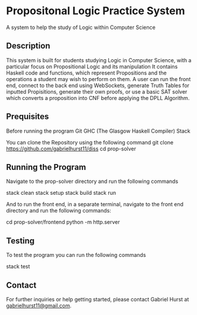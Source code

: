 # Propositonal Logic Practice System
A system to help the study of Logic within Computer Science

## Description
This system is built for students studying Logic in Computer Science, with a particular focus on Propositional Logic and its manipulation
It contains Haskell code and functions, which represent Propositions and the operations a student may wish to perform on them.
A user can run the front end, connect to the back end using WebSockets, generate Truth Tables for inputted Propisitions, generate their own proofs, or use a basic SAT solver which converts a proposition into CNF before applying the DPLL Algorithm.

## Prequisites
Before running the program
Git
GHC (The Glasgow Haskell Compiler)
Stack

You can clone the Repository using the following command
git clone https://github.com/gabrielhurst11/diss
cd prop-solver

## Running the Program
Navigate to the prop-solver directory and run the following commands

stack clean
stack setup
stack build
stack run


And to run the front end, in a separate terminal, navigate to the front end directory and run the following commands:

cd prop-solver/frontend
python -m http.server

## Testing
To test the program you can run the following commands 

stack test 

## Contact
For further inquiries or help getting started, please contact Gabriel Hurst at gabrielhurst11@gmail.com.

